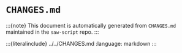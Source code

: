 # `CHANGES.md`

:::{note}
This document is automatically generated from `CHANGES.md` maintained in the
`saw-script` repo.
:::

:::{literalinclude} ../../CHANGES.md
:language: markdown
:::
